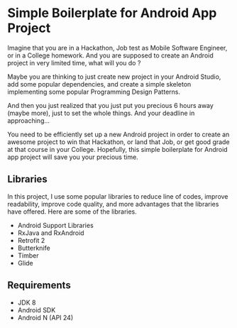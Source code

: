 # Simple Boilerplate for Android App Project

Imagine that you are in a Hackathon, Job test as Mobile Software Engineer, or in a College homework.
And you are supposed to create an Android project in very limited time, what will you do ?

Maybe you are thinking to just create new project in your Android Studio, add some popular dependencies,
and create a simple skeleton implementing some popular Programming Design Patterns.

And then you just realized that you just put you precious 6 hours away (maybe more), just to set the whole things.
And your deadline in approaching...

You need to be efficiently set up a new Android project in order to create an awesome project
to win that Hackathon, or land that Job, or get good grade at that course in your College.
Hopefully, this simple boilerplate for Android app project will save you your precious time.

## Libraries

In this project, I use some popular libraries to reduce line of codes, improve readability, improve code quality,
and more advantages that the libraries have offered. Here are some of the libraries.

- Android Support Libraries
- RxJava and RxAndroid
- Retrofit 2
- Butterknife
- Timber
- Glide

## Requirements

- JDK 8
- Android SDK
- Android N (API 24)
